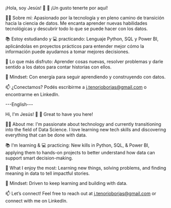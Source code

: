 ¡Hola, soy Jesús! 👋
🚀 ¡Un gusto tenerte por aquí!

👨‍💻 Sobre mí:
Apasionado por la tecnología y en pleno camino de transición hacia la ciencia de datos. Me encanta aprender nuevas habilidades tecnológicas y descubrir todo lo que se puede hacer con los datos.

📚 Estoy estudiando y 💻 practicando:
Lenguaje  Python, SQL y Power BI, aplicándolas en proyectos prácticos para entender mejor cómo la información puede ayudarnos a tomar mejores decisiones.

🧠 Lo que más disfruto:
Aprender cosas nuevas, resolver problemas y darle sentido a los datos para contar historias con ellos.

💭 Mindset:
Con energía para seguir aprendiendo y construyendo con datos.

📫 ¿Conectamos?
Podés escribirme a j.tenorioborjas@gmail.com o encontrarme en LinkedIn.

---English---

Hi, I'm Jesús! 👋
🚀 Great to have you here!

👨‍💻 About me:
I'm passionate about technology and currently transitioning into the field of Data Science. I love learning new tech skills and discovering everything that can be done with data.

📚 I'm learning & 💻 practicing:
New kills in Python, SQL, & Power BI, applying them to hands-on projects to better understand how data can support smart decision-making.

🧠 What I enjoy the most:
Learning new things, solving problems, and finding meaning in data to tell impactful stories.

💭 Mindset:
Driven to keep learning and building with data.

📫 Let’s connect!
Feel free to reach out at j.tenorioborjas@gmail.com or connect with me on LinkedIn.

